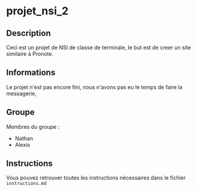 # projet_nsi_2


## Description

Ceci est un projet de NSI de classe de terminale,
le but est de creer un site similaire à Pronote.

## Informations

Le projet n'est pas encore fini,
nous n'avons pas eu le temps de faire la messagerie,


## Groupe

Membres du groupe :
 - Nathan
 - Alexis

## Instructions

Vous pouvez retrouver toutes les instructions nécessaires dans le fichier `instructions.md`


